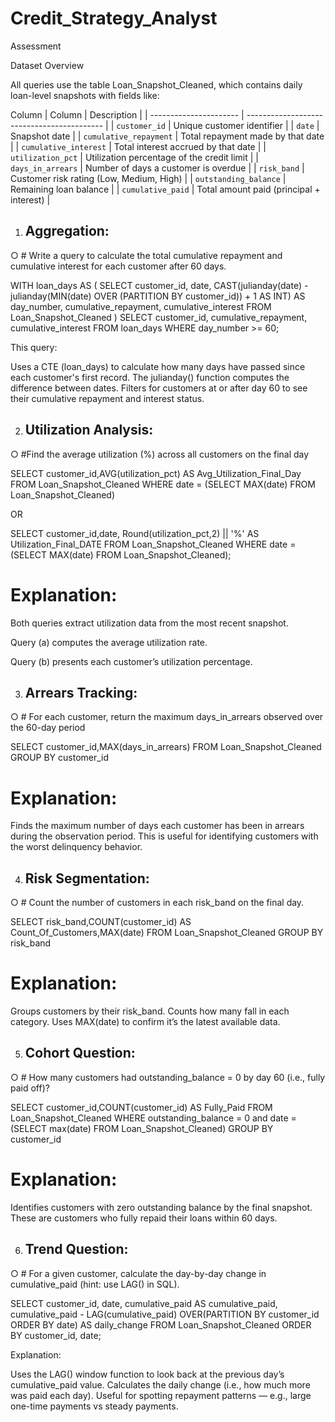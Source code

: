 # Credit_Strategy_Analyst
Assessment


Dataset Overview

All queries use the table Loan_Snapshot_Cleaned, which contains daily loan-level snapshots with fields like:

Column
| Column                 | Description                                |
| ---------------------- | ------------------------------------------ |
| `customer_id`          | Unique customer identifier                 |
| `date`                 | Snapshot date                              |
| `cumulative_repayment` | Total repayment made by that date          |
| `cumulative_interest`  | Total interest accrued by that date        |
| `utilization_pct`      | Utilization percentage of the credit limit |
| `days_in_arrears`      | Number of days a customer is overdue       |
| `risk_band`            | Customer risk rating (Low, Medium, High)   |
| `outstanding_balance`  | Remaining loan balance                     |
| `cumulative_paid`      | Total amount paid (principal + interest)   |
 

1. ## Aggregation: 
○ # Write a query to calculate the total cumulative repayment and cumulative interest for each customer after 60 days.

WITH loan_days AS (
    SELECT 
        customer_id,
        date,
        CAST(julianday(date) - julianday(MIN(date) OVER (PARTITION BY customer_id)) + 1 AS INT) AS day_number,
        cumulative_repayment,
        cumulative_interest
    FROM Loan_Snapshot_Cleaned
)
SELECT
    customer_id,
    cumulative_repayment,
    cumulative_interest
FROM loan_days
WHERE day_number >= 60;


This query:

Uses a CTE (loan_days) to calculate how many days have passed since each customer's first record.
The julianday() function computes the difference between dates.
Filters for customers at or after day 60 to see their cumulative repayment and interest status.


2. ## Utilization Analysis: 
○ #Find the average utilization (%) across all customers on the final day

SELECT customer_id,AVG(utilization_pct) AS Avg_Utilization_Final_Day
FROM Loan_Snapshot_Cleaned
WHERE date = (SELECT MAX(date) FROM Loan_Snapshot_Cleaned)

OR

SELECT 
    customer_id,date,
    Round(utilization_pct,2) || '%' AS Utilization_Final_DATE
FROM Loan_Snapshot_Cleaned
WHERE date = (SELECT MAX(date) FROM Loan_Snapshot_Cleaned);


# Explanation:

Both queries extract utilization data from the most recent snapshot.

Query (a) computes the average utilization rate.

Query (b) presents each customer’s utilization percentage.


3. ## Arrears Tracking: 
○ # For each customer, return the maximum days_in_arrears observed over the 
60-day period

SELECT customer_id,MAX(days_in_arrears)
  FROM Loan_Snapshot_Cleaned
  GROUP BY customer_id

  # Explanation:

Finds the maximum number of days each customer has been in arrears during the observation period.
This is useful for identifying customers with the worst delinquency behavior.
  

4. ## Risk Segmentation: 
○ # Count the number of customers in each risk_band on the final day.


SELECT risk_band,COUNT(customer_id) AS Count_Of_Customers,MAX(date)
FROM Loan_Snapshot_Cleaned
GROUP BY risk_band

# Explanation:

Groups customers by their risk_band.
Counts how many fall in each category.
Uses MAX(date) to confirm it’s the latest available data.


5. ## Cohort Question: 
○ # How many customers had outstanding_balance = 0 by day 60 (i.e., fully paid 
off)?

SELECT customer_id,COUNT(customer_id) AS Fully_Paid
FROM Loan_Snapshot_Cleaned
WHERE outstanding_balance = 0
and date = (SELECT max(date) FROM Loan_Snapshot_Cleaned)
GROUP BY customer_id

# Explanation:

Identifies customers with zero outstanding balance by the final snapshot.
These are customers who fully repaid their loans within 60 days.


6. ## Trend Question: 
○ # For a given customer, calculate the day-by-day change in cumulative_paid 
(hint: use LAG() in SQL).

SELECT
    customer_id,
    date,
   cumulative_paid AS cumulative_paid,
   cumulative_paid - LAG(cumulative_paid) OVER(PARTITION BY customer_id ORDER BY date) AS daily_change
FROM Loan_Snapshot_Cleaned
ORDER BY customer_id, date;

Explanation:

Uses the LAG() window function to look back at the previous day’s cumulative_paid value.
Calculates the daily change (i.e., how much more was paid each day).
Useful for spotting repayment patterns — e.g., large one-time payments vs steady payments.

